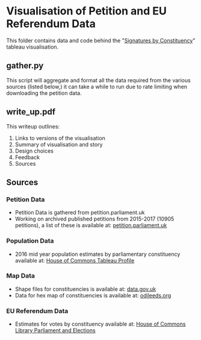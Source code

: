 # Visualisation of Petition and EU Referendum Data

This folder contains data and code behind the "[Signatures by Constituency](https://public.tableau.com/views/SignaturesbyConstituency5th/DashboardFixedSize?:embed=y&:display_count=yes)" tableau visualisation.

## gather.py

This script will aggregate and format all the data required from the various
sources (listed below,) it can take a while to run due to rate limiting when
downloading the petition data.

## write_up.pdf

This writeup outlines:
1. Links to versions of the visualisation
2. Summary of visualisation and story
3. Design choices
4. Feedback
5. Sources

## Sources
### Petition Data
- Petition Data is gathered from petition.parliament.uk
- Working on archived published petitions from 2015-2017 (10905 petitions), a list of these is available at: [petition.parliament.uk](https://petition.parliament.uk/archived/petitions?parliament=1&state=published)

### Population Data
- 2016 mid year population estimates by parliamentary constituency available at: [House of Commons Tableau Profile](https://public.tableau.com/profile/house.of.commons.library.statistics/#!/vizhome/Populationbyage_0/Dataconstituencyincontext)

### Map Data
- Shape files for constituencies is available at: [data.gov.uk](https://data.gov.uk/dataset/westminster-parliamentary-constituencies-december-2016-super-generalised-clipped-boundaries-in-4)
- Data for hex map of constituencies is available at: [odileeds.org](https://odileeds.org/projects/hexmaps/constituencies/)

### EU Referendum Data
- Estimates for votes by constituency available at: [House of Commons Library Parliament and Elections](https://commonslibrary.parliament.uk/parliament-and-elections/elections-elections/brexit-votes-by-constituency/)
